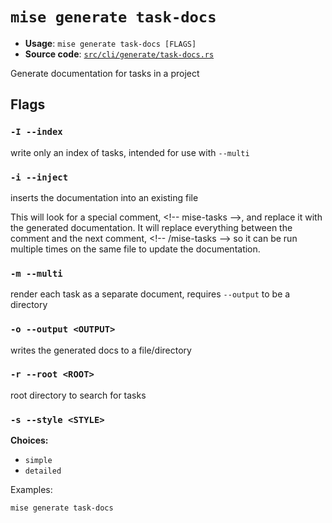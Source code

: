 # `mise generate task-docs`

- **Usage**: `mise generate task-docs [FLAGS]`
- **Source code**: [`src/cli/generate/task-docs.rs`](https://github.com/jdx/mise/blob/main/src/cli/generate/task-docs.rs)

Generate documentation for tasks in a project

## Flags

### `-I --index`

write only an index of tasks, intended for use with `--multi`

### `-i --inject`

inserts the documentation into an existing file

This will look for a special comment, &lt;!-- mise-tasks -->, and replace it with the generated documentation.
It will replace everything between the comment and the next comment, &lt;!-- /mise-tasks --> so it can be
run multiple times on the same file to update the documentation.

### `-m --multi`

render each task as a separate document, requires `--output` to be a directory

### `-o --output <OUTPUT>`

writes the generated docs to a file/directory

### `-r --root <ROOT>`

root directory to search for tasks

### `-s --style <STYLE>`

**Choices:**

- `simple`
- `detailed`

Examples:

    mise generate task-docs
